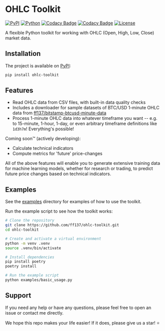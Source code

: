 # OHLC Toolkit

[![PyPI](https://img.shields.io/pypi/v/ohlc-toolkit)](https://pypi.org/project/ohlc-toolkit/)
[![Python](https://img.shields.io/pypi/pyversions/ohlc-toolkit.svg)](https://pypi.org/project/ohlc-toolkit/)
[![Codacy Badge](https://app.codacy.com/project/badge/Grade/0db6f73fe9bb4e8a8591055a6ea284f2)](https://app.codacy.com/gh/ff137/ohlc-toolkit/dashboard?utm_source=gh&utm_medium=referral&utm_content=&utm_campaign=Badge_grade)
[![Codacy Badge](https://app.codacy.com/project/badge/Coverage/0db6f73fe9bb4e8a8591055a6ea284f2)](https://app.codacy.com/gh/ff137/ohlc-toolkit/dashboard?utm_source=gh&utm_medium=referral&utm_content=&utm_campaign=Badge_coverage)
[![License](https://img.shields.io/badge/License-Apache%202.0-blue.svg)](https://opensource.org/licenses/Apache-2.0)

A flexible Python toolkit for working with OHLC (Open, High, Low, Close) market data.

## Installation

The project is available on [PyPI](https://pypi.org/project/ohlc-toolkit/):

```bash
pip install ohlc-toolkit
```

## Features

- Read OHLC data from CSV files, with built-in data quality checks
- Includes a downloader for sample datasets of BTC/USD 1-minute OHLC data from [ff137/bitstamp-btcusd-minute-data](https://github.com/ff137/bitstamp-btcusd-minute-data)
- Process 1-minute OHLC data into whatever timeframe you want -- e.g. to 15-minute, 1-hour, 1-day,
  or even arbitrary timeframe definitions like `1d3h7m`! Everything's possible!

Coming soon™️ (actively developing):

- Calculate technical indicators
- Compute metrics for 'future' price-changes

All of the above features will enable you to generate extensive training data for machine learning models, whether for research or trading, to predict future price changes based on technical indicators.

## Examples

See the [examples](examples/README.md) directory for examples of how to use the toolkit.

Run the example script to see how the toolkit works:

```bash
# Clone the repository
git clone https://github.com/ff137/ohlc-toolkit.git
cd ohlc-toolkit

# Create and activate a virtual environment
python -m venv .venv
source .venv/bin/activate

# Install dependencies
pip install poetry
poetry install

# Run the example script
python examples/basic_usage.py
```

## Support

If you need any help or have any questions, please feel free to open an issue or contact me directly.

We hope this repo makes your life easier! If it does, please give us a star! ⭐
